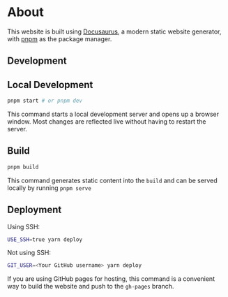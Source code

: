 # About

This website is built using [Docusaurus](https://docusaurus.io/), a modern static website generator, with [pnpm](https://pnpm.io/) as the package manager. 

## Development

## Local Development

```bash
pnpm start # or pnpm dev
```

This command starts a local development server and opens up a browser window. Most changes are reflected live without having to restart the server.

## Build

```bash
pnpm build
```

This command generates static content into the `build` and can be served locally by running `pnpm serve`

## Deployment

Using SSH:

```bash
USE_SSH=true yarn deploy
```

Not using SSH:

```bash
GIT_USER=<Your GitHub username> yarn deploy
```

If you are using GitHub pages for hosting, this command is a convenient way to build the website and push to the `gh-pages` branch.
